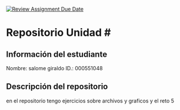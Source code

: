 [![Review Assignment Due Date](https://classroom.github.com/assets/deadline-readme-button-22041afd0340ce965d47ae6ef1cefeee28c7c493a6346c4f15d667ab976d596c.svg)](https://classroom.github.com/a/2ayy50q1)
# Repositorio Unidad \#
## Información del estudiante
Nombre:  salome giraldo
ID.:  000551048
## Descripción del repositorio
en el repositorio tengo ejercicios sobre archivos y graficos y el reto 5 
